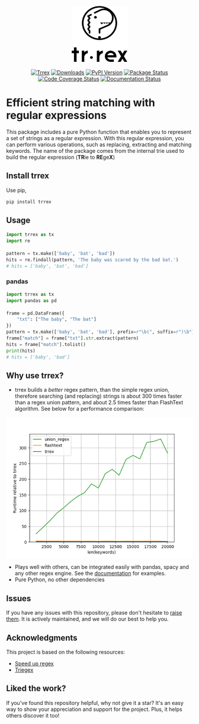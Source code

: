 <div  align="center">
    <a href="https://github.com/mesejo/trex"><img src="https://raw.githubusercontent.com/mesejo/trex/images/trrex_logo.png" width="150" height="150" alt="trrex logo"/></a>
</div>
&nbsp;
<div align="center">
    <a href="https://github.com/mesejo/trex"><img src="https://img.shields.io/github/actions/workflow/status/mesejo/trex/ci-test.yaml" alt="Trrex"></a>
    <a href="https://pepy.tech/project/trrex"><img src="https://pepy.tech/badge/trrex" alt="Downloads"></a>
    <a href="https://pypi.org/project/trrex"><img src="https://img.shields.io/pypi/v/trrex.svg" alt="PyPI Version"></a>
    <a href="https://pypi.org/project/trrex"><img src="https://img.shields.io/pypi/status/trrex.svg" alt="Package Status"></a>
    <a href="https://codecov.io/gh/mesejo/trex"><img src="https://codecov.io/gh/mesejo/trex/branch/master/graph/badge.svg" alt="Code Coverage Status"></a>
     <a href="https://trrex.readthedocs.io"><img src="https://readthedocs.org/projects/trrex/badge/?version=latest" alt="Documentation Status"></a>
</div>

# Efficient string matching with regular expressions

This package includes a pure Python function that enables you to represent a set of strings as a regular expression. 
With this regular expression, you can perform various operations, such as replacing, extracting and matching keywords. 
The name of the package comes from the internal trie used to build the regular expression (**TR**ie to **RE**ge**X**)

## Install trrex

Use pip,

```bash
pip install trrex
```

## Usage

```python
import trrex as tx
import re

pattern = tx.make(['baby', 'bat', 'bad'])
hits = re.findall(pattern, 'The baby was scared by the bad bat.')
# hits = ['baby', 'bat', 'bad']
```

### pandas

```python
import trrex as tx
import pandas as pd

frame = pd.DataFrame({
    "txt": ["The baby", "The bat"]
})
pattern = tx.make(['baby', 'bat', 'bad'], prefix=r"\b(", suffix=r")\b") # need to specify capturing groups
frame["match"] = frame["txt"].str.extract(pattern)
hits = frame["match"].tolist()
print(hits)
# hits = ['baby', 'bad']
```

## Why use trrex?

- trrex builds a *better* regex pattern, than the simple regex union, therefore searching (and replacing) strings is
about 300 times faster than a regex union pattern, and about 2.5 times faster than FlashText algorithm. See below for a performance
comparison:

![Performance comparison](https://github.com/mesejo/trex/blob/images/find_comparison.png?raw=true)

- Plays well with others, can be integrated easily with pandas, spacy and any other regex engine. See the [documentation](https://trrex.readthedocs.io/en/latest/integration.html)
for examples.
- Pure Python, no other dependencies




## Issues

If you have any issues with this repository, please don't hesitate to [raise them](https://github.com/mesejo/trex/issues/new). 
It is actively maintained, and we will do our best to help you.

## Acknowledgments

This project is based on the following resources:

- [Speed up regex](https://stackoverflow.com/questions/42742810/speed-up-millions-of-regex-replacements-in-python-3)
- [Triegex](https://github.com/ZhukovAlexander/triegex)

## Liked the work?
If you've found this repository helpful, why not give it a star? It's an easy way to show your appreciation and support for the project. 
Plus, it helps others discover it too!